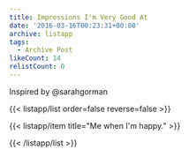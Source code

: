 ```yaml
---
title: Impressions I'm Very Good At
date: '2016-03-16T00:23:31+00:00'
archive: listapp
tags: 
  - Archive Post
likeCount: 14
relistCount: 0
---
```


Inspired by @sarahgorman

<!--more-->

{{< listapp/list order=false reverse=false >}}

   {{< listapp/item title="Me when I'm happy." >}}

{{< /listapp/list >}}
